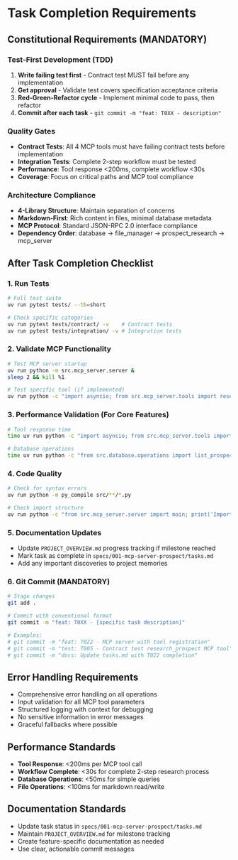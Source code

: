 # Task Completion Requirements

## Constitutional Requirements (MANDATORY)

### Test-First Development (TDD)
1. **Write failing test first** - Contract test MUST fail before any implementation
2. **Get approval** - Validate test covers specification acceptance criteria  
3. **Red-Green-Refactor cycle** - Implement minimal code to pass, then refactor
4. **Commit after each task** - `git commit -m "feat: T0XX - description"`

### Quality Gates
- **Contract Tests**: All 4 MCP tools must have failing contract tests before implementation
- **Integration Tests**: Complete 2-step workflow must be tested
- **Performance**: Tool response <200ms, complete workflow <30s
- **Coverage**: Focus on critical paths and MCP tool compliance

### Architecture Compliance
- **4-Library Structure**: Maintain separation of concerns
- **Markdown-First**: Rich content in files, minimal database metadata
- **MCP Protocol**: Standard JSON-RPC 2.0 interface compliance
- **Dependency Order**: database → file_manager → prospect_research → mcp_server

## After Task Completion Checklist

### 1. Run Tests
```bash
# Full test suite
uv run pytest tests/ --tb=short

# Check specific categories
uv run pytest tests/contract/ -v    # Contract tests
uv run pytest tests/integration/ -v # Integration tests
```

### 2. Validate MCP Functionality
```bash
# Test MCP server startup
uv run python -m src.mcp_server.server &
sleep 2 && kill %1

# Test specific tool (if implemented)
uv run python -c "import asyncio; from src.mcp_server.tools import research_prospect; print('Tool available')"
```

### 3. Performance Validation (For Core Features)
```bash
# Tool response time
time uv run python -c "import asyncio; from src.mcp_server.tools import get_prospect_data; asyncio.run(get_prospect_data('test-id'))"

# Database operations
time uv run python -c "from src.database.operations import list_prospects; print('DB responsive')"
```

### 4. Code Quality
```bash
# Check for syntax errors
uv run python -m py_compile src/**/*.py

# Check import structure
uv run python -c "from src.mcp_server.server import main; print('Imports valid')"
```

### 5. Documentation Updates
- Update `PROJECT_OVERVIEW.md` progress tracking if milestone reached
- Mark task as complete in `specs/001-mcp-server-prospect/tasks.md`
- Add any important discoveries to project memories

### 6. Git Commit (MANDATORY)
```bash
# Stage changes
git add .

# Commit with conventional format
git commit -m "feat: T0XX - [specific task description]"

# Examples:
# git commit -m "feat: T022 - MCP server with tool registration"  
# git commit -m "test: T005 - Contract test research_prospect MCP tool"
# git commit -m "docs: Update tasks.md with T022 completion"
```

## Error Handling Requirements
- Comprehensive error handling on all operations
- Input validation for all MCP tool parameters
- Structured logging with context for debugging
- No sensitive information in error messages
- Graceful fallbacks where possible

## Performance Standards
- **Tool Response**: <200ms per MCP tool call
- **Workflow Complete**: <30s for complete 2-step research process
- **Database Operations**: <50ms for simple queries
- **File Operations**: <100ms for markdown read/write

## Documentation Standards
- Update task status in `specs/001-mcp-server-prospect/tasks.md`
- Maintain `PROJECT_OVERVIEW.md` for milestone tracking
- Create feature-specific documentation as needed
- Use clear, actionable commit messages